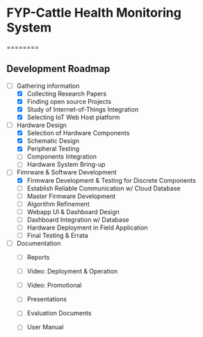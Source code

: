 # FYP-Cattle Health Monitoring System


========

## Development Roadmap
* [ ] Gathering information
    * [x] Collecting Research Papers
    * [x] Finding open source Projects
    * [x] Study of Internet-of-Things Integration
    * [x] Selecting IoT Web Host platform
* [ ] Hardware Design
    * [x] Selection of Hardware Components
    * [x] Schematic Design
    * [x] Peripheral Testing
    * [ ] Components Integration
    * [ ] Hardware System Bring-up
* [ ] Fimrware & Software Development
    * [x] Firmware Development & Testing for Discrete Components
    * [ ] Establish Reliable Communication w/ Cloud Database
    * [ ] Master Firmware Development
    * [ ] Algorithm Refinement
    * [ ] Webapp UI & Dashboard Design
    * [ ] Dashboard Integration w/ Database
    * [ ] Hardware Deployment in Field Application
    * [ ] Final Testing & Errata 
* [ ] Documentation
    * [ ] Reports
    * [ ] Video: Deployment & Operation
    * [ ] Video: Promotional
    * [ ] Presentations
    * [ ] Evaluation Documents
    * [ ] User Manual
  
